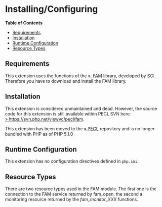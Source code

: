 Installing/Configuring
======================

**Table of Contents**

-   [Requirements](/fam/setup.html#Requirements)
-   [Installation](/fam/setup.html#Installation)
-   [Runtime Configuration](/fam/setup.html#Runtime%20Configuration)
-   [Resource Types](/fam/setup.html#Resource%20Types)

Requirements
------------

This extension uses the functions of the
<a href="https://web.archive.org/web/20050806075734/http://oss.sgi.com:80/projects/fam/download.html" class="link external">»  FAM</a>
library, developed by SGI. Therefore you have to download and install
the FAM library.

Installation
------------

This extension is considered unmaintained and dead. However, the source
code for this extension is still available within PECL SVN here:
<a href="https://svn.php.net/viewvc/pecl/fam" class="link external">» https://svn.php.net/viewvc/pecl/fam</a>.

This extension has been moved to the
<a href="https://pecl.php.net/" class="link external">» PECL</a>
repository and is no longer bundled with PHP as of PHP 5.1.0

Runtime Configuration
---------------------

This extension has no configuration directives defined in `php.ini`.

Resource Types
--------------

There are two resource types used in the FAM module. The first one is
the connection to the FAM service returned by <span
class="function">fam\_open</span>, the second a monitoring resource
returned by the *fam\_monitor\_XXX* functions.

